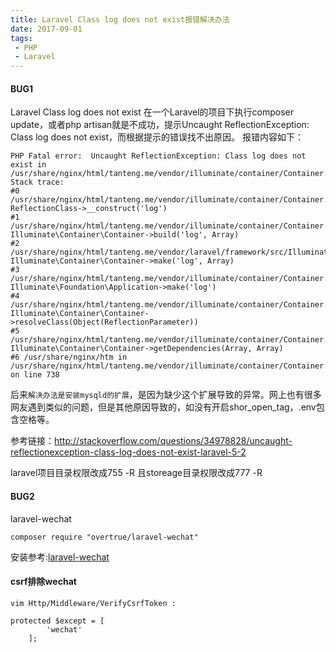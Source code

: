 ```yaml
---
title: Laravel Class log does not exist报错解决办法
date: 2017-09-01
tags: 
 - PHP
 - Laravel
---
```


#### BUG1

Laravel Class log does not exist
在一个Laravel的项目下执行composer update，或者php artisan就是不成功，提示Uncaught ReflectionException: Class log does not exist，而根据提示的错误找不出原因。
报错内容如下：

```
PHP Fatal error:  Uncaught ReflectionException: Class log does not exist in /usr/share/nginx/html/tanteng.me/vendor/illuminate/container/Container.php:738
Stack trace:
#0 /usr/share/nginx/html/tanteng.me/vendor/illuminate/container/Container.php(738): ReflectionClass->__construct('log')
#1 /usr/share/nginx/html/tanteng.me/vendor/illuminate/container/Container.php(633): Illuminate\Container\Container->build('log', Array)
#2 /usr/share/nginx/html/tanteng.me/vendor/laravel/framework/src/Illuminate/Foundation/Application.php(687): Illuminate\Container\Container->make('log', Array)
#3 /usr/share/nginx/html/tanteng.me/vendor/illuminate/container/Container.php(853): Illuminate\Foundation\Application->make('log')
#4 /usr/share/nginx/html/tanteng.me/vendor/illuminate/container/Container.php(808): Illuminate\Container\Container->resolveClass(Object(ReflectionParameter))
#5 /usr/share/nginx/html/tanteng.me/vendor/illuminate/container/Container.php(777): Illuminate\Container\Container->getDependencies(Array, Array)
#6 /usr/share/nginx/htm in /usr/share/nginx/html/tanteng.me/vendor/illuminate/container/Container.php on line 738
```
后来`解决办法是安装mysqld的扩展`，是因为缺少这个扩展导致的异常。网上也有很多网友遇到类似的问题，但是其他原因导致的，如没有开启shor_open_tag，.env包含空格等。

参考链接：http://stackoverflow.com/questions/34978828/uncaught-reflectionexception-class-log-does-not-exist-laravel-5-2

laravel项目目录权限改成755 -R
且storeage目录权限改成777 -R



#### BUG2

laravel-wechat

```
composer require "overtrue/laravel-wechat"
```
安装参考:[laravel-wechat](https://github.com/overtrue/laravel-wechat/tree/3.1.10)

#### csrf排除wechat 
`vim Http/Middleware/VerifyCsrfToken :`
```
protected $except = [
        'wechat'
    ];

```